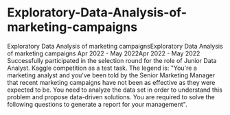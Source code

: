 # Exploratory-Data-Analysis-of-marketing-campaigns
 Exploratory Data Analysis of marketing campaignsExploratory Data Analysis of marketing campaigns Apr 2022 - May 2022Apr 2022 - May 2022 Successfully participated in the selection round for the role of Junior Data Analyst. Kaggle competition as a test task.   The legend is: "You're a marketing analyst and you've been told by the Senior Marketing Manager that recent marketing campaigns have not been as effective as they were expected to be. You need to analyze the data set in order to understand this problem and propose data-driven solutions. You are required to solve the following questions to generate a report for your management".
